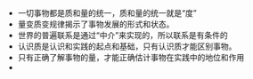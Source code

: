 - 一切事物都是质和量的统一，质和量的统一就是“度”
- 量变质变规律揭示了事物发展的形式和状态。
- 世界的普遍联系是通过“中介”来实现的，所以联系是有条件的
- 认识质是认识和实践的起点和基础，只有认识质才能区别事物。
- 只有正确了解事物的量，才能正确估计事物在实践中的地位和作用
- 